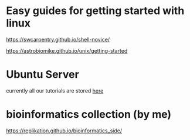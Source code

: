 # Easy guides for getting started with linux


https://swcarpentry.github.io/shell-novice/

https://astrobiomike.github.io/unix/getting-started

# Ubuntu Server

currently all our tutorials are stored [here](https://replikation.github.io/bioinformatics_side/)

# bioinformatics collection (by me)

https://replikation.github.io/bioinformatics_side/
